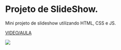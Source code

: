 # Projeto de SlideShow.
Mini projeto de slideshow utilizando HTML, CSS e JS.

[VIDEO/AULA](https://www.youtube.com/watch?v=csNYVAS2ex8&t=0s)
<p align="left">
<img src="http://img.shields.io/static/v1?label=STATUS&message=CONCLUIDO&color=GREEN&style=for-the-badge"/>
</p>
